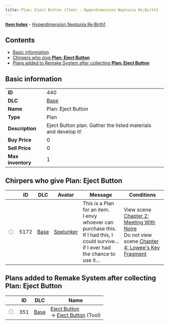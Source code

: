 ```yaml
---
title: Plan: Eject Button (Item) - Hyperdimension Neptunia Re;Birth1
---
```


[**Item Index**](/neptunia/rb1/item/index.html) - [Hyperdimension Neptunia Re;Birth1](/neptunia/rb1)

## Contents

- [Basic information](#basic-information)
- [Chirpers who give **Plan: Eject Button**](#chirpers-who-give-plan-eject-button)
- [Plans added to Remake System after collecting **Plan: Eject Button**](#plans-added-to-remake-system-after-collecting-plan-eject-button)

## Basic information

|   |   |
| -- | -- |
| **ID** | 440 |
| **DLC** | [Base](/neptunia/rb1/dlc/1-base.html) |
| **Name** | Plan: Eject Button |
| **Type** | Plan |
| **Description** | Eject Button plan. Gather the listed materials and develop it! |
| **Buy Price** | 0 |
| **Sell Price** | 0 |
| **Max inventory** | 1 |


## Chirpers who give **Plan: Eject Button**

|    | ID | DLC | Avatar | Message | Conditions |
| -- | -- | --- | ------ | ------- | ---------- |
| <input type="checkbox" id="rb1-chirper-event-1-5172" class="trackbox" /> | 5172 | [Base](/neptunia/rb1/dlc/1-base.html) | [Spelunker](/neptunia/rb1/undefined/1-244-spelunker.html) | This is a Plan for an item.<br />I envy whoever can purchase this.<br />If I had this, I could survive... if I ever had the chance to use it... | View scene [Chapter 2: Meeting With Noire](/neptunia/rb1/scene/1-212-chapter-2-meeting-with-noire.html)<br />Do not view scene [Chapter 4: Lowee's Key Fragment](/neptunia/rb1/scene/1-424-chapter-4-lowees-key-fragment.html) |


## Plans added to Remake System after collecting **Plan: Eject Button**

|    | ID | DLC | Name |
| -- | -- | --- | ---- |
| <input type="checkbox" id="rb1-remake-1-351" class="trackbox" /> | 351 | [Base](/neptunia/rb1/dlc/1-base.html) | [Eject Button](/neptunia/rb1/remake/1-351-eject-button.html)<br /> → [Eject Button](/neptunia/rb1/item/1-44-eject-button.html) (Tool) |

